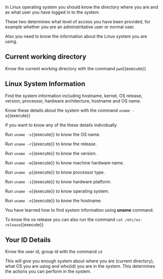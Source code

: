 In Linux operating system you should know the directory where you are and as what user you have logged in to the system.

These two determines what level of access you have been provided, for example whether you are an adminstritative user or normal user. 

Also you need to know the information about the Linux system you are using.

## Current working directory

Know the current working directory with the command `pwd`{{execute}}

## Linux System Information

Find the system information including hostname, kernel, OS release, version, processor, hardware architecture, hostname and OS name.

Know these details about the system with the command `uname -a`{{execute}}

If you want to know any of the these details individually

Run `uname -s`{{execute}} to know the OS name.

Run `uname -r`{{execute}} to know the release.

Run `uname -v`{{execute}} to know the version.

Run `uname -m`{{execute}} to know machine hardware name.

Run `uname -p`{{execute}} to know processor type.

Run `uname -i`{{execute}} to know hardware platform.

Run `uname -o`{{execute}} to know operating system.

Run `uname -n`{{execute}} to know the hostname.

You have learned how to find system information using **uname** command. 

To know the os release you can also run the command `cat /etc/os-release`{{execute}}

## Your ID Details

Know the user id, group id with the command `id`

This will give you enough system about where you are (current directory), what OS you are using and who(id) you are in the system. This determines the actions you can perform in the system.



